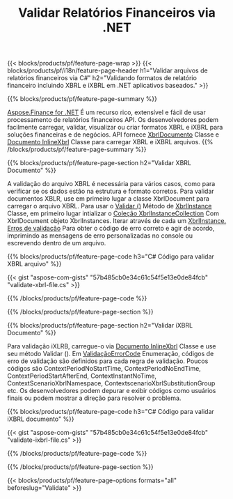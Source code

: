 ﻿---
title: Validar Relatórios Financeiros via .NET
url: /pt/net/validate/
description:  C# código para validar relatórios financeiros em XBRL e iXBRL arquivos via .NET biblioteca.
---
{{< blocks/products/pf/feature-page-wrap >}}
{{< blocks/products/pf/i18n/feature-page-header h1="Validar arquivos de relatórios financeiros via C#" h2="Validando formatos de relatório financeiro incluindo XBRL e iXBRL em .NET aplicativos baseados." >}}

{{% blocks/products/pf/feature-page-summary %}}

[Aspose.Finance for .NET](https://products.aspose.com/finance/net/) É um recurso rico, extensível e fácil de usar processamento de relatórios financeiros API. Os desenvolvedores podem facilmente carregar, validar, visualizar ou criar formatos XBRL e iXBRL para soluções financeiras e de negócios. API fornece [XbrlDocumento](https://apireference.aspose.com/finance/net/aspose.finance.xbrl/xbrldocument) Classe e  [Documento InlineXbrl](https://apireference.aspose.com/finance/net/aspose.finance.xbrl.inline/inlinexbrldocument) Classe para carregar XBRL e iXBRL arquivos.
{{% /blocks/products/pf/feature-page-summary %}}

{{% blocks/products/pf/feature-page-section h2="Validar XBRL Documento" %}}

A validação do arquivo XBRL é necessária para vários casos, como para verificar se os dados estão na estrutura e formato corretos. Para validar documentos XBLR, use em primeiro lugar a classe XbrlDocument para carregar o arquivo XBRL. Para usar o [Validar ()](https://apireference.aspose.com/finance/net/aspose.finance.xbrl/xbrlinstance/methods/validate) Método de [XbrlInstance](https://apireference.aspose.com/finance/net/aspose.finance.xbrl/xbrlinstance) Classe, em primeiro lugar intializar o [Coleção XbrlInstanceCollection](https://apireference.aspose.com/finance/net/aspose.finance.xbrl/xbrlinstancecollection) Com XbrlDocument objeto XbrlInstances. Iterar através de cada um [XbrlInstance. Erros de validação](https://apireference.aspose.com/finance/net/aspose.finance.xbrl/xbrlinstance/properties/validationerrors) Para obter o código de erro correto e agir de acordo, imprimindo as mensagens de erro personalizadas no console ou escrevendo dentro de um arquivo.

{{% blocks/products/pf/feature-page-code h3="C# Código para validar XBRL arquivo" %}}

{{< gist "aspose-com-gists" "57b485cb0e34c61c54f5e13e0de84fcb" "validate-xbrl-file.cs" >}} 

{{% /blocks/products/pf/feature-page-code %}}

{{% /blocks/products/pf/feature-page-section %}}

{{% blocks/products/pf/feature-page-section h2="Validar iXBRL Documento" %}}

Para validação iXLRB, carregue-o via [Documento InlineXbrl](https://apireference.aspose.com/finance/net/aspose.finance.xbrl.inline/inlinexbrldocument) Classe e use seu método Validar (). Em [ValidaçãoErrorCode](https://apireference.aspose.com/finance/net/aspose.finance.xbrl.validator/validationerrorcode) Enumeração, códigos de erro de validação são definidos para cada regra de validação. Poucos códigos são ContextPeriodNoStartTime, ContextPeriodNoEndTime, ContextPeriodStartAfterEnd, ContextInstantNoTime, ContextScenarioXbrlNamespace, ContextscenarioXbrlSubstitutionGroup etc. Os desenvolvedores podem depurar e exibir códigos como usuários finais ou podem mostrar a direção para resolver o problema.

{{% blocks/products/pf/feature-page-code h3="C# Código para validar iXBRL documento" %}}

{{< gist "aspose-com-gists" "57b485cb0e34c61c54f5e13e0de84fcb" "validate-ixbrl-file.cs" >}}

{{% /blocks/products/pf/feature-page-code %}}

{{% /blocks/products/pf/feature-page-section %}}

{{< blocks/products/pf/feature-page-options formats="all" beforeslug="Validate" >}}